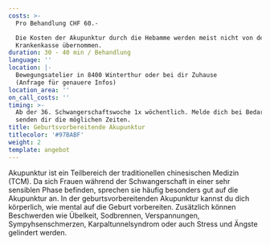 ```yaml
---
costs: >-
  Pro Behandlung CHF 60.-  

  Die Kosten der Akupunktur durch die Hebamme werden meist nicht von der
  Krankenkasse übernommen.
duration: 30 - 40 min / Behandlung
language: ''
location: |-
  Bewegungsatelier in 8400 Winterthur oder bei dir Zuhause  
  (Anfrage für genauere Infos)
location_area: ''
on_call_costs: ''
timing: >-
  Ab der 36. Schwangerschaftswoche 1x wöchentlich. Melde dich bei Bedarf und wir
  senden dir die möglichen Zeiten.
title: Geburtsvorbereitende Akupunktur
titlecolor: '#97BABF'
weight: 2
template: angebot
---
```


Akupunktur ist ein Teilbereich der traditionellen chinesischen Medizin (TCM). Da sich Frauen während der Schwangerschaft in einer sehr sensiblen Phase befinden, sprechen sie häufig besonders gut auf die Akupunktur an. In der geburtsvorbereitenden Akupunktur kannst du dich körperlich, wie mental auf die Geburt vorbereiten. Zusätzlich können Beschwerden wie Übelkeit, Sodbrennen, Verspannungen, Sympyhsenschmerzen, Karpaltunnelsyndrom oder auch Stress und Ängste gelindert werden.

